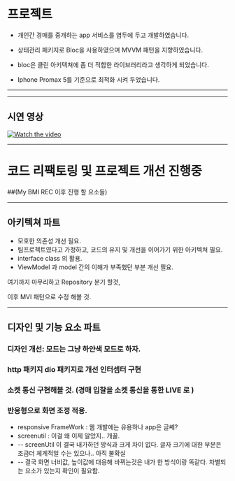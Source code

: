 # 프로젝트

- 개인간 경매를 중개하는 app 서비스를 염두에 두고 개발하였습니다.
    
- 상태관리 패키지로 Bloc을 사용하였으며 MVVM 패턴을 지향하였습니다.  
-  bloc은 클린 아키텍쳐에 좀 더 적합한 라이브러리라고 생각하게 되었습니다.

- Iphone Promax 5를 기준으로 최적화 시켜 두었습니다.


---  
---  
## 시연 영상  

[![Watch the video](https://img.youtube.com/vi/Mx_8cUL5TEg/0.jpg)](https://youtu.be/Mx_8cUL5TEg)  


---
# 코드 리팩토링 및 프로젝트 개선 진행중
##(My BMI REC 이후 진행 할 요소들)

---
## 아키텍쳐 파트
- 모호한  의존성  개선 필요. 
- 팀프로젝트였다고 가정하고, 코드의 유지 및 개선을 이어가기 위한 아키텍쳐 필요.
- interface class 의 활용.
- ViewModel 과 model 간의 이해가 부족했던 부분 개선 필요.

여기까지 마무리하고 Repository 분기 할것,

이후 MVI 패턴으로 수정 해볼 것.

---

## 디자인 및 기능 요소 파트

### 디자인 개선: 모드는 그냥 하얀색 모드로 하자.
### http 패키지 dio  패키지로 개선 인터셉터 구현
### 소켓 통신 구현해볼 것. (경매 입찰을 소켓 통신을 통한 LIVE 로 )
### 반응형으로 화면 조정 적용.
 - responsive FrameWork : 웹 개발에는 유용하나 app은 글쎼?
 - screenutil : 이걸 왜 이제 알았지.. 개꿀.
 - -- screenUtil 이 결국 내가하던 방식과 크게 차이 없다. 글자 크기에 대한 부분은 조금더 체계적일 수는 있으나.. 아직 불확실
 - -- 결국 화면 너비값, 높이값에 대응해 바뀌는것은 내가 한 방식이랑 똑같다. 차별되는 요소가 있는지 확인이 필요함.


